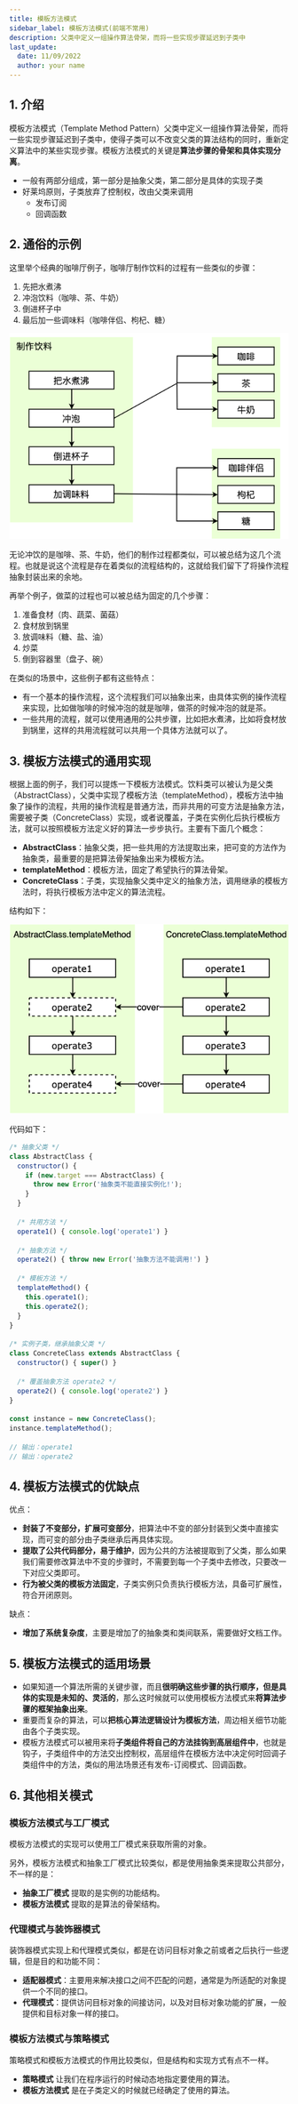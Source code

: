 ```yaml
---
title: 模板方法模式
sidebar_label: 模板方法模式(前端不常用)
description: 父类中定义一组操作算法骨架，而将一些实现步骤延迟到子类中
last_update:
  date: 11/09/2022
  author: your name
---
```


## 1. 介绍

模板方法模式（Template Method Pattern）父类中定义一组操作算法骨架，而将一些实现步骤延迟到子类中，使得子类可以不改变父类的算法结构的同时，重新定义算法中的某些实现步骤。模板方法模式的关键是**算法步骤的骨架和具体实现分离**。

+ 一般有两部分组成，第一部分是抽象父类，第二部分是具体的实现子类
+ 好莱坞原则，子类放弃了控制权，改由父类来调用
  + 发布订阅
  + 回调函数

## 2. 通俗的示例

这里举个经典的咖啡厅例子，咖啡厅制作饮料的过程有一些类似的步骤：

1. 先把水煮沸
2. 冲泡饮料（咖啡、茶、牛奶）
3. 倒进杯子中
4. 最后加一些调味料（咖啡伴侣、枸杞、糖）

![](https://raw.githubusercontent.com/retech-fe/image-hosting/main/img/2022/12/11/08-44-48-e961d42fd04278611cb3f18f29e87a43-20221211084448-cada43.png)


无论冲饮的是咖啡、茶、牛奶，他们的制作过程都类似，可以被总结为这几个流程。也就是说这个流程是存在着类似的流程结构的，这就给我们留下了将操作流程抽象封装出来的余地。

再举个例子，做菜的过程也可以被总结为固定的几个步骤：

1. 准备食材（肉、蔬菜、菌菇）
2. 食材放到锅里
3. 放调味料（糖、盐、油）
4. 炒菜
5. 倒到容器里（盘子、碗）

在类似的场景中，这些例子都有这些特点：

* 有一个基本的操作流程，这个流程我们可以抽象出来，由具体实例的操作流程来实现，比如做咖啡的时候冲泡的就是咖啡，做茶的时候冲泡的就是茶。
* 一些共用的流程，就可以使用通用的公共步骤，比如把水煮沸，比如将食材放到锅里，这样的共用流程就可以共用一个具体方法就可以了。

## 3. 模板方法模式的通用实现

根据上面的例子，我们可以提炼一下模板方法模式。饮料类可以被认为是父类（AbstractClass），父类中实现了模板方法（templateMethod），模板方法中抽象了操作的流程，共用的操作流程是普通方法，而非共用的可变方法是抽象方法，需要被子类（ConcreteClass）实现，或者说覆盖，子类在实例化后执行模板方法，就可以按照模板方法定义好的算法一步步执行。主要有下面几个概念：

* **AbstractClass**：抽象父类，把一些共用的方法提取出来，把可变的方法作为抽象类，最重要的是把算法骨架抽象出来为模板方法。
* **templateMethod**：模板方法，固定了希望执行的算法骨架。
* **ConcreteClass**：子类，实现抽象父类中定义的抽象方法，调用继承的模板方法时，将执行模板方法中定义的算法流程。

结构如下：

![](https://raw.githubusercontent.com/retech-fe/image-hosting/main/img/2022/12/11/08-46-15-4e8e012d0867eb1f36514dae8eec68de-20221211084615-9ca9f8.png)

代码如下：

```javascript
/* 抽象父类 */
class AbstractClass {
  constructor() {
    if (new.target === AbstractClass) {
      throw new Error('抽象类不能直接实例化!');
    }
  }

  /* 共用方法 */
  operate1() { console.log('operate1') }

  /* 抽象方法 */
  operate2() { throw new Error('抽象方法不能调用!') }

  /* 模板方法 */
  templateMethod() {
    this.operate1();
    this.operate2();
  }
}

/* 实例子类，继承抽象父类 */
class ConcreteClass extends AbstractClass {
  constructor() { super() }

  /* 覆盖抽象方法 operate2 */
  operate2() { console.log('operate2') }
}

const instance = new ConcreteClass();
instance.templateMethod();

// 输出：operate1
// 输出：operate2
```

## 4. 模板方法模式的优缺点

优点：

* **封装了不变部分，扩展可变部分**，把算法中不变的部分封装到父类中直接实现，而可变的部分由子类继承后再具体实现。
* **提取了公共代码部分，易于维护**，因为公共的方法被提取到了父类，那么如果我们需要修改算法中不变的步骤时，不需要到每一个子类中去修改，只要改一下对应父类即可。
* **行为被父类的模板方法固定**，子类实例只负责执行模板方法，具备可扩展性，符合开闭原则。

缺点：

* **增加了系统复杂度**，主要是增加了的抽象类和类间联系，需要做好文档工作。

## 5. 模板方法模式的适用场景

* 如果知道一个算法所需的关键步骤，而且**很明确这些步骤的执行顺序，但是具体的实现是未知的、灵活的**，那么这时候就可以使用模板方法模式来**将算法步骤的框架抽象出来**。
* 重要而复杂的算法，可以**把核心算法逻辑设计为模板方法**，周边相关细节功能由各个子类实现。
* 模板方法模式可以被用来将**子类组件将自己的方法挂钩到高层组件中**，也就是钩子，子类组件中的方法交出控制权，高层组件在模板方法中决定何时回调子类组件中的方法，类似的用法场景还有发布-订阅模式、回调函数。

## 6. 其他相关模式

### 模板方法模式与工厂模式

模板方法模式的实现可以使用工厂模式来获取所需的对象。

另外，模板方法模式和抽象工厂模式比较类似，都是使用抽象类来提取公共部分，不一样的是：

* **抽象工厂模式** 提取的是实例的功能结构。
* **模板方法模式** 提取的是算法的骨架结构。

### 代理模式与装饰器模式

装饰器模式实现上和代理模式类似，都是在访问目标对象之前或者之后执行一些逻辑，但是目的和功能不同：

* **适配器模式**：主要用来解决接口之间不匹配的问题，通常是为所适配的对象提供一个不同的接口。
* **代理模式**：提供访问目标对象的间接访问，以及对目标对象功能的扩展，一般提供和目标对象一样的接口。
### 模板方法模式与策略模式

策略模式和模板方法模式的作用比较类似，但是结构和实现方式有点不一样。

* **策略模式** 让我们在程序运行的时候动态地指定要使用的算法。
* **模板方法模式** 是在子类定义的时候就已经确定了使用的算法。
